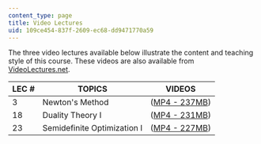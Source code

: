 ```yaml
---
content_type: page
title: Video Lectures
uid: 109ce454-837f-2609-ec68-dd9471770a59
---
```


The three video lectures available below illustrate the content and teaching style of this course. These videos are also available from [VideoLectures.net](http://videolectures.net/mit15084s04_nonlinear_programming/).

| LEC # | TOPICS | VIDEOS |
| --- | --- | --- |
| 3 | Newton's Method | ([MP4 - 237MB](https://archive.org/download/MIT15.084JS04/mit-ocw-15.084j-freund-10feb2004-220k.mp4)) |
| 18 | Duality Theory I | ([MP4 - 231MB](https://archive.org/download/MIT15.084JS04/mit-ocw-15.084j-freund-13apr2004-220k.mp4)) |
| 23 | Semidefinite Optimization I | ([MP4 - 227MB](https://archive.org/download/MIT15.084JS04/mit-ocw-15.084j-freund-03may2004-220k.mp4))